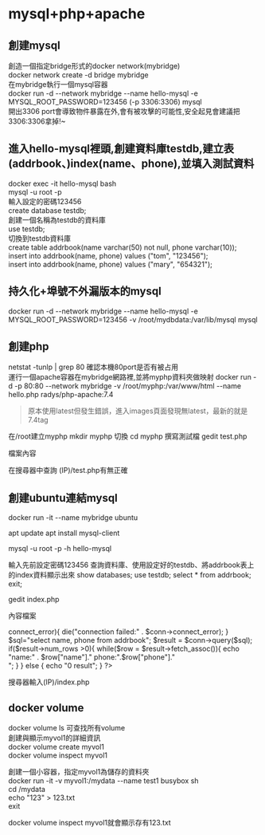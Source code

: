 # mysql+php+apache  

## 創建mysql
創造一個指定bridge形式的docker network(mybridge)  
docker network create -d bridge mybridge  
在mybridge執行一個mysql容器  
docker run -d --network mybridge --name hello-mysql -e MYSQL_ROOT_PASSWORD=123456 (-p 3306:3306) mysql  
開出3306 port會導致物件暴露在外,會有被攻擊的可能性,安全起見會建議把3306:3306拿掉!~  

## 進入hello-mysql裡頭,創建資料庫testdb,建立表(addrbook、)index(name、phone),並填入測試資料  
docker exec -it hello-mysql bash  
mysql -u root -p  
輸入設定的密碼123456  
create database testdb;  
創建一個名稱為testdb的資料庫  
use testdb;  
切換到testdb資料庫  
create table addrbook(name varchar(50) not null, phone varchar(10));  
insert into addrbook(name, phone) values ("tom", "123456");  
insert into addrbook(name, phone) values ("mary", "654321");  

## 持久化+埠號不外漏版本的mysql  
docker run -d --network mybridge --name hello-mysql -e MYSQL_ROOT_PASSWORD=123456 -v /root/mydbdata:/var/lib/mysql mysql  

## 創建php  
netstat -tunlp | grep 80 確認本機80port是否有被占用  
運行一個apache容器在mybridge網路裡,並將myphp資料夾做映射
docker run -d -p 80:80 --network mybridge -v /root/myphp:/var/www/html --name hello.php radys/php-apache:7.4 
>原本使用latest但發生錯誤，進入images頁面發現無latest，最新的就是7.4tag  

在/root建立myphp
mkdir myphp
切換
cd myphp
撰寫測試檔
gedit test.php

檔案內容
<?php
phpinfo();
?>

在搜尋器中查詢 (IP)/test.php有無正確

## 創建ubuntu連結mysql
docker run -it --name mybridge ubuntu

apt update
apt install mysql-client

mysql -u root -p -h hello-mysql

輸入先前設定密碼123456
查詢資料庫、使用設定好的testdb、將addrbook表上的index資料顯示出來
show databases;
use testdb;
select * from addrbook;      
exit;

gedit index.php

內容檔案
<?php
$servername="hello-mysql";
$username="root";
$password="123456";
$dbname="testdb";

$conn = new mysql($servername, $username, $password, $dbname);

if($conn->connect_error){
   die("connection failed:" . $conn->connect_error);
}

$sql="select name, phone from addrbook";
$result = $conn->query($sql);

if($result->num_rows >0){
  while($row = $result->fetch_assoc()){
    echo "name:" . $row["name"]." phone:".$row["phone"]."<br>";
  }
} else {
  echo "0 result";
}


?>

搜尋器輸入(IP)/index.php  

## docker volume  
docker volume ls 可查找所有volume  
創建與顯示myvol1的詳細資訊  
docker volume create myvol1  
docker volume inspect myvol1  

創建一個小容器，指定myvol1為儲存的資料夾  
docker run -it -v myvol1:/mydata --name test1 busybox sh  
cd /mydata  
echo "123" > 123.txt  
exit  

docker volume inspect myvol1就會顯示存有123.txt  
